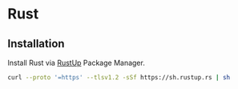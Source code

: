 # Rust

## Installation 

Install Rust via [RustUp](rust-lang.org/tools/install) Package Manager.

```bash
curl --proto '=https' --tlsv1.2 -sSf https://sh.rustup.rs | sh
```

